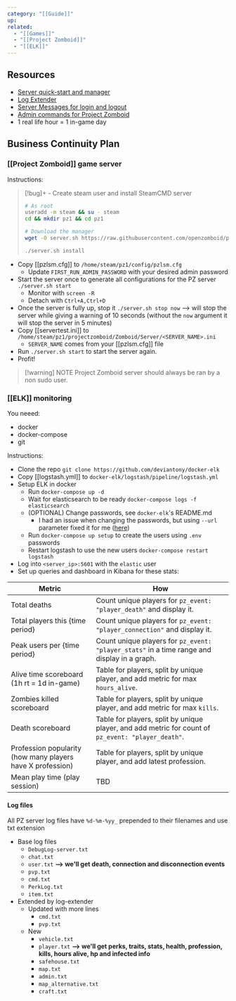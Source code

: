 ```yaml
---
category: "[[Guide]]"
up: 
related:
  - "[[Games]]"
  - "[[Project Zomboid]]"
  - "[[ELK]]"
---
```

## Resources
- [Server quick-start and manager](https://github.com/openzomboid/pzlsm)
- [Log Extender](https://github.com/openzomboid/log-extender)
- [Server Messages for login and logout](https://steamcommunity.com/sharedfiles/filedetails/?id=2759895539)
- [Admin commands for Project Zomboid](https://help.akliz.net/docs/admin-commands-for-project-zomboid)
- 1 real life hour = 1 in-game day
## Business Continuity Plan
### [[Project Zomboid]] game server
Instructions:

> [!bug]+ - Create steam user and install SteamCMD server
> 
> ```bash
> # As root
> useradd -m steam && su - steam
> cd && mkdir pz1 && cd pz1
> 
> # Download the manager
> wget -O server.sh https://raw.githubusercontent.com/openzomboid/pzlsm/master/server.sh && chmod +x server.sh
> 
> ./server.sh install
> ```

- Copy [[pzlsm.cfg]] to `/home/steam/pz1/config/pzlsm.cfg`
	- Update `FIRST_RUN_ADMIN_PASSWORD` with your desired admin password
- Start the server once to generate all configurations for the PZ server `./server.sh start`
	- Monitor with `screen -R`
	- Detach with `Ctrl+A,Ctrl+D`
- Once the server is fully up, stop it `./server.sh stop now` --> will stop the server while giving a warning of 10 seconds (without the `now` argument it will stop the server in 5 minutes)
- Copy  [[servertest.ini]] to `/home/steam/pz1/projectzomboid/Zomboid/Server/<SERVER_NAME>.ini`
	- `SERVER_NAME` comes from your [[pzlsm.cfg]] file
- Run `./server.sh start` to start the server again.
- Profit!

> [!warning] NOTE
> Project Zomboid server should always be ran by a non sudo user.
### [[ELK]] monitoring
You neeed:
- docker
- docker-compose
- git

Instructions:
-  Clone the repo `git clone https://github.com/deviantony/docker-elk`
-  Copy [[logstash.yml]] to `docker-elk/logstash/pipeline/logstash.yml`
- Setup ELK in docker
	- Run `docker-compose up -d`
	-  Wait for elasticsearch to be ready `docker-compose logs -f elasticsearch`
	- (OPTIONAL) Change passwords, see `docker-elk`'s README.md
		- I had an issue when changing the passwords, but using `--url` parameter fixed it for me ([here](https://github.com/deviantony/docker-elk/issues/956#issue-2094478592)) 
	- Run `docker-compose up setup` to create the users using `.env` passwords
	- Restart logstash to use the new users `docker-compose restart logstash`
- Log into `<server_ip>:5601` with the `elastic` user
- Set up queries and dashboard in Kibana for these stats:

| Metric | How |
| ---- | ---- |
| Total deaths | Count unique players for `pz_event: "player_death"` and display it. |
| Total players this {time period} | Count unique players for `pz_event: "player_connection"` and display it. |
| Peak users per {time period} | Count unique players for `pz_event: "player_stats"` in a time range and display in a graph. |
| Alive time scoreboard (1h rt = 1d in-game) | Table for players, split by unique player, and add metric for max `hours_alive`. |
| Zombies killed scoreboard | Table for players, split by unique player, and add metric for max `kills`. |
| Death scoreboard | Table for players, split by unique player, and add metric for count of `pz_event: "player_death"`. |
| Profession popularity (how many players have X profession) | Table for players, split by unique player, and add latest profession. |
| Mean play time (play session) | TBD |
#### Log files
All PZ server log files have `%d-%m-%yy_` prepended to their filenames and use txt extension
- Base log files
	- `DebugLog-server.txt`
	- `chat.txt`
	- `user.txt` **--> we'll get death, connection and disconnection events**
	- `pvp.txt`
	- `cmd.txt`
	- `PerkLog.txt`
	- `item.txt`
-  Extended by log-extender
	- Updated with more lines
		- `cmd.txt`
		- `pvp.txt`
	- New
		- `vehicle.txt`
		- `player.txt` **--> we'll get perks, traits, stats, health, profession, kills, hours alive, hp and infected info**
		- `safehouse.txt`
		- `map.txt`
		- `admin.txt`
		- `map_alternative.txt`
		- `craft.txt`
